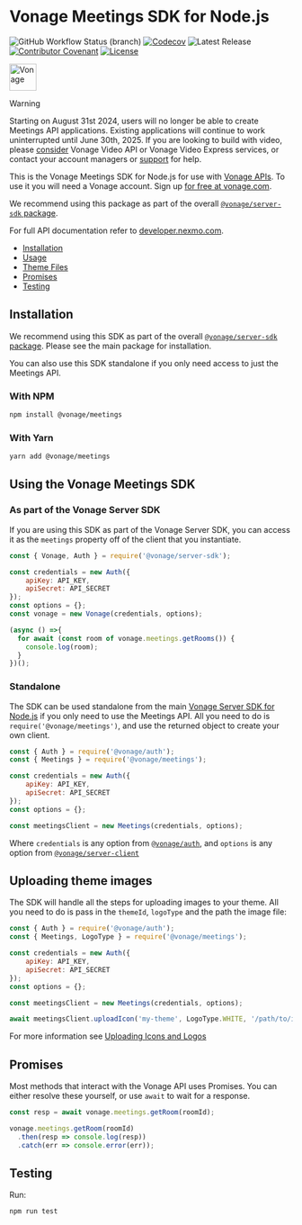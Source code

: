 # Vonage Meetings SDK for Node.js

![GitHub Workflow Status (branch)](https://img.shields.io/github/workflow/status/vonage/vonage-node-sdk/Vonage/3.x?logo=github&style=flat-square&label=Workflow%20Build)
[![Codecov](https://img.shields.io/codecov/c/github/vonage/vonage-node-sdk?label=Codecov&logo=codecov&style=flat-square)](https://codecov.io/gh/Vonage/vonage-server-sdk)
![Latest Release](https://img.shields.io/npm/v/@vonage/meetings)
[![Contributor Covenant](https://img.shields.io/badge/Contributor%20Covenant-v2.0%20adopted-ff69b4.svg?style=flat-square)](../../CODE_OF_CONDUCT.md)
[![License](https://img.shields.io/npm/l/@vonage/meetings?label=License&style=flat-square)][license]

<img src="https://developer.nexmo.com/images/logos/vbc-logo.svg" height="48px" alt="Vonage" />

> [!WARNING]
> Starting on August 31st 2024, users will no longer be able to create Meetings API
> applications. Existing applications will continue to work uninterrupted until
> June 30th, 2025. If you are looking to build with video,
> please [consider](https://api.support.vonage.com/hc/en-us/articles/14280908404636-Meetings-API-Migration-Options)
> Vonage Video API or Vonage Video Express services, or contact your account managers or
> [support](https://api.support.vonage.com/) for help.

This is the Vonage Meetings SDK for Node.js for use with
[Vonage APIs](https://www.vonage.com/). To use it you will need a Vonage
account. Sign up [for free at vonage.com][signup].

We recommend using this package as part of the overall [
`@vonage/server-sdk` package](https://github.com/vonage/vonage-node-sdk).

For full API documentation refer to [developer.nexmo.com](https://developer.nexmo.com/).

* [Installation](#installation)
* [Usage](#using-the-vonage-number-sdk)
* [Theme Files](#uploading-theme-images)
* [Promises](#promises)
* [Testing](#testing)

## Installation

We recommend using this SDK as part of the overall [
`@vonage/server-sdk` package](https://github.com/vonage/vonage-node-sdk).
Please see the main package for installation.

You can also use this SDK standalone if you only need access to just the
Meetings API.

### With NPM

```bash
npm install @vonage/meetings
```

### With Yarn

```bash
yarn add @vonage/meetings
```

## Using the Vonage Meetings SDK

### As part of the Vonage Server SDK

If you are using this SDK as part of the Vonage Server SDK, you can access it
as the `meetings` property off of the client that you instantiate.

```js
const { Vonage, Auth } = require('@vonage/server-sdk');

const credentials = new Auth({
    apiKey: API_KEY,
    apiSecret: API_SECRET
});
const options = {};
const vonage = new Vonage(credentials, options);

(async () =>{
  for await (const room of vonage.meetings.getRooms()) {
    console.log(room);
  }
})();


```

### Standalone

The SDK can be used standalone from the main
[Vonage Server SDK for Node.js](https://github.com/vonage/vonage-node-sdk) if
you only need to use the Meetings API. All you need to do is
`require('@vonage/meetings')`, and use the returned object to create your own
client.

```js
const { Auth } = require('@vonage/auth');
const { Meetings } = require('@vonage/meetings');

const credentials = new Auth({
    apiKey: API_KEY,
    apiSecret: API_SECRET
});
const options = {};

const meetingsClient = new Meetings(credentials, options);
```

Where `credentials` is any option from [`@vonage/auth`](https://github.com/Vonage/vonage-node-sdk/tree/3.x/readme/packages/auth#options),
and `options` is any option from [`@vonage/server-client`](https://github.com/Vonage/vonage-node-sdk/tree/3.x/readme/packages/server-client#options)

## Uploading theme images

The SDK will handle all the steps for uploading images to your theme. All you need to do is pass in the `themeId`, `logoType` and the path the image file:

```js
const { Auth } = require('@vonage/auth');
const { Meetings, LogoType } = require('@vonage/meetings');

const credentials = new Auth({
    apiKey: API_KEY,
    apiSecret: API_SECRET
});
const options = {};

const meetingsClient = new Meetings(credentials, options);

await meetingsClient.uploadIcon('my-theme', LogoType.WHITE, '/path/to/image.png'),
```

For more information see [Uploading Icons and Logos](https://developer.vonage.com/en/meetings/code-snippets/theme-management#uploading-icons-and-logos)

## Promises

Most methods that interact with the Vonage API uses Promises. You can either
resolve these yourself, or use `await` to wait for a response.

```js
const resp = await vonage.meetings.getRoom(roomId);

vonage.meetings.getRoom(roomId)
  .then(resp => console.log(resp))
  .catch(err => console.error(err));
```

## Testing

Run:

```bash
npm run test
```

[signup]: https://dashboard.nexmo.com/sign-up?utm_source=DEV_REL&utm_medium=github&utm_campaign=node-server-sdk
[license]: ../../LICENSE.txt
